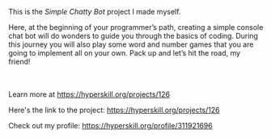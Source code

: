 This is the *Simple Chatty Bot* project I made myself.


<p>Here, at the beginning of your programmer’s path, creating a simple console chat bot will do wonders to guide you through the basics of coding. During this journey you will also play some word and number games that you are going to implement all on your own. Pack up and let’s hit the road, my friend!</p><br/><br/>Learn more at <a href="https://hyperskill.org/projects/126?utm_source=ide&utm_medium=ide&utm_campaign=ide&utm_content=project-card">https://hyperskill.org/projects/126</a>

Here's the link to the project: https://hyperskill.org/projects/126

Check out my profile: https://hyperskill.org/profile/311921696